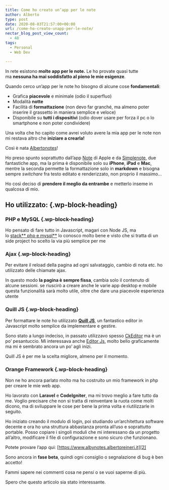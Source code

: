 ```yaml
---
title: Come ho creato un’app per le note
author: Alberto
type: post
date: 2020-08-03T21:57:00+00:00
url: /come-ho-creato-unapp-per-le-note/
nectar_blog_post_view_count:
  - 48
tags:
  - Personal
  - Web Dev

---
```

In rete esistono&nbsp;**molte app per le note.**&nbsp;Le ho provate quasi tutte ma&nbsp;**nessuna ha mai soddisfatto al pieno le mie esigenze**.

Quando cerco un’app per le note ho bisogno di alcune cose&nbsp;**fondamentali**:

  * Grafica&nbsp;**piacevole**&nbsp;e minimale (odio il superfluo)
  * Modalità&nbsp;**notte**
  * Facilità di&nbsp;**formattazione**&nbsp;(non devo far granché, ma almeno poter inserire il grassetto in maniera semplice e veloce)
  * Disponibile su&nbsp;**tutti i dispositivi**&nbsp;(odio dover usare per forza il pc o lo smartphone e non poter condividere)

Una volta che ho capito come avrei voluto avere la mia app per le note non mi restava altro che&nbsp;**iniziare a crearla!**

Così è nata&nbsp;<a href="https://www.albynotes.albertoreineri.it/" target="_blank" rel="noreferrer noopener">Albertonotes</a>!

Ho preso spunto soprattutto dall’app&nbsp;<a href="https://apps.apple.com/it/app/note/id1110145109" target="_blank" rel="noreferrer noopener">Note</a>&nbsp;di Apple e da&nbsp;<a href="https://simplenote.com/" target="_blank" rel="noreferrer noopener">Simplenote</a>, due fantastiche app, ma la prima è disponibile solo su&nbsp;**iPhone**,&nbsp;**iPad**&nbsp;e&nbsp;**Mac**, mentre la seconda permette la formattazione solo in&nbsp;**markdown**&nbsp;e bisogna sempre&nbsp;_switchare_&nbsp;fra testo editato e renderizzato, non proprio il massimo…

Ho così deciso di&nbsp;**prendere il meglio da entrambe**&nbsp;e metterlo inseme in qualcosa di mio.

## Ho utilizzato: {.wp-block-heading}

### PHP e MySQL {.wp-block-heading}

Ho pensato di fare tutto in Javascript, magari con Node JS, ma lo [stack** php e mysql**][1] lo conosco molto bene e visto che si tratta di un side project ho scelto la via più semplice per me

### Ajax {.wp-block-heading}

Per evitare il reload della pagina ad ogni salvataggio, cambio di nota etc. ho utilizzato delle chiamate ajax.

In questo modo&nbsp;**la pagina è sempre fissa**, cambia solo il contenuto di alcune sessioni. se riuscirò a creare anche le varie app desktop e mobile questa funzionalità sarà molto utile, oltre che dare una piacevole esperienza utente

### Quill JS {.wp-block-heading}

Per formattare le note ho utilizzato&nbsp;**<a href="https://quilljs.com/" target="_blank" rel="noreferrer noopener">Quill JS</a>**, un fantastico editor in Javascript molto semplice da implementare e gestire.

Sono stato a lungo indeciso, in passato utilizzavo spesso&nbsp;<a href="https://ckeditor.com/ckeditor-4/demo/#inline" target="_blank" rel="noreferrer noopener">CkEditor</a>&nbsp;ma è un po’ pesantuccio. Mi interessava anche&nbsp;<a href="https://editorjs.io/" target="_blank" rel="noreferrer noopener">Editor Js</a>, molto bello graficamente ma mi è sembrato ancora un po’ agli inizi.

Quill JS è per me la scelta migliore, almeno per il momento.

### Orange Framework {.wp-block-heading}

Non ne ho ancora parlato molto ma ho costruito un mio framework in php per creare le mie web app.

Ho lavorato con&nbsp;**Laravel**&nbsp;e&nbsp;**CodeIgniter**, ma mi trovo meglio a fare tutto da me. Voglio precisare che non si tratta di reinventare la ruota come molti dicono, ma di sviluppare le cose per bene la prima volta e riutilizzarle in seguito.

Ho iniziato creando il modulo di login, poi studiando un’architettura software decente e ora ho una struttura abbastanza pronta all’uso e soprattutto portable. Posso copiare i singoli moduli che mi interessano da un progetto all’altro, modificare il file di configurazione e sono sicuro che funzionano.

Potete provare l’app qui:&nbsp;[https://www.albynotes.albertoreineri.it][2]

Sono ancora in&nbsp;**fase beta**, quindi ogni consiglio o segnalazione di bug è ben accetto!

Fammi sapere nei commenti cosa ne pensi o se vuoi saperne di più.

Spero che questo articolo sia stato interessante.

 [1]: https://albertoreineri.it/cms-framework-o-core-language/
 [2]: https://www.albynotes.albertoreineri.it/